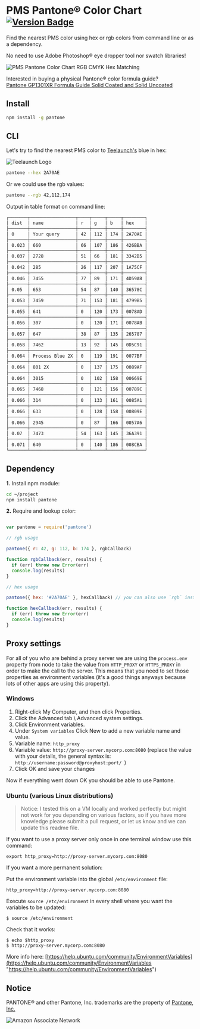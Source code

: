 
# PMS Pantone® Color Chart <sup>[![Version Badge](http://vb.teelaun.ch/teelaunch/pms-pantone-color-chart.svg)](https://npmjs.org/package/pantone)</sup>

Find the nearest PMS color using hex or rgb colors from command line or as a dependency.

No need to use Adobe Photoshop® eye dropper tool nor swatch libraries!

![PMS Pantone Color Chart RGB CMYK Hex Matching](https://d33304ifi1rp4s.cloudfront.net/img/pms-pantone-color-chart-matching.png "PMS Pantone Color Chart RGB CMYK Hex Matching")

Interested in buying a physical Pantone® color formula guide?<br />
[Pantone GP1301XR Formula Guide Solid Coated and Solid Uncoated](http://www.amazon.com/gp/product/B007X7W3P8/ref=as_li_qf_sp_asin_tl?ie=UTF8&tag=aell-20&linkCode=as2&camp=1789&creative=9325&creativeASIN=B007X7W3P8")

## Install

```bash
npm install -g pantone
```


## CLI

Let's try to find the nearest PMS color to [Teelaunch's][2] blue in hex:

![Teelaunch Logo](https://d33304ifi1rp4s.cloudfront.net/img/teelaunch-logo.png "Teelaunch Logo")

```bash
pantone --hex 2A70AE
```

Or we could use the rgb values:

```bash
pantone --rgb 42,112,174
```

Output in table format on command line:

```bash
┌───────┬─────────────────┬────┬─────┬─────┬────────┐
│ dist  │ name            │ r  │ g   │ b   │ hex    │
├───────┼─────────────────┼────┼─────┼─────┼────────┤
│ 0     │ Your query      │ 42 │ 112 │ 174 │ 2A70AE │
├───────┼─────────────────┼────┼─────┼─────┼────────┤
│ 0.023 │ 660             │ 66 │ 107 │ 186 │ 426BBA │
├───────┼─────────────────┼────┼─────┼─────┼────────┤
│ 0.037 │ 2728            │ 51 │ 66  │ 181 │ 3342B5 │
├───────┼─────────────────┼────┼─────┼─────┼────────┤
│ 0.042 │ 285             │ 26 │ 117 │ 207 │ 1A75CF │
├───────┼─────────────────┼────┼─────┼─────┼────────┤
│ 0.046 │ 7455            │ 77 │ 89  │ 171 │ 4D59AB │
├───────┼─────────────────┼────┼─────┼─────┼────────┤
│ 0.05  │ 653             │ 54 │ 87  │ 140 │ 36578C │
├───────┼─────────────────┼────┼─────┼─────┼────────┤
│ 0.053 │ 7459            │ 71 │ 153 │ 181 │ 4799B5 │
├───────┼─────────────────┼────┼─────┼─────┼────────┤
│ 0.055 │ 641             │ 0  │ 120 │ 173 │ 0078AD │
├───────┼─────────────────┼────┼─────┼─────┼────────┤
│ 0.056 │ 307             │ 0  │ 120 │ 171 │ 0078AB │
├───────┼─────────────────┼────┼─────┼─────┼────────┤
│ 0.057 │ 647             │ 38 │ 87  │ 135 │ 265787 │
├───────┼─────────────────┼────┼─────┼─────┼────────┤
│ 0.058 │ 7462            │ 13 │ 92  │ 145 │ 0D5C91 │
├───────┼─────────────────┼────┼─────┼─────┼────────┤
│ 0.064 │ Process Blue 2X │ 0  │ 119 │ 191 │ 0077BF │
├───────┼─────────────────┼────┼─────┼─────┼────────┤
│ 0.064 │ 801 2X          │ 0  │ 137 │ 175 │ 0089AF │
├───────┼─────────────────┼────┼─────┼─────┼────────┤
│ 0.064 │ 3015            │ 0  │ 102 │ 158 │ 00669E │
├───────┼─────────────────┼────┼─────┼─────┼────────┤
│ 0.065 │ 7468            │ 0  │ 121 │ 156 │ 00789C │
├───────┼─────────────────┼────┼─────┼─────┼────────┤
│ 0.066 │ 314             │ 0  │ 133 │ 161 │ 0085A1 │
├───────┼─────────────────┼────┼─────┼─────┼────────┤
│ 0.066 │ 633             │ 0  │ 128 │ 158 │ 00809E │
├───────┼─────────────────┼────┼─────┼─────┼────────┤
│ 0.066 │ 2945            │ 0  │ 87  │ 166 │ 0057A6 │
├───────┼─────────────────┼────┼─────┼─────┼────────┤
│ 0.07  │ 7473            │ 54 │ 163 │ 145 │ 36A391 │
├───────┼─────────────────┼────┼─────┼─────┼────────┤
│ 0.071 │ 640             │ 0  │ 140 │ 186 │ 008CBA │
└───────┴─────────────────┴────┴─────┴─────┴────────┘
```


## Dependency

**1.** Install npm module:

```bash
cd ~/project
npm install pantone
```

**2.** Require and lookup color:

```js

var pantone = require('pantone')

// rgb usage

pantone({ r: 42, g: 112, b: 174 }, rgbCallback)

function rgbCallback(err, results) {
  if (err) throw new Error(err)
  console.log(results)
}

// hex usage

pantone({ hex: '#2A70AE' }, hexCallback) // you can also use `rgb` instead of `hex`

function hexCallback(err, results) {
  if (err) throw new Error(err)
  console.log(results)
}
```

## Proxy settings
For all of you who are behind a proxy server we are using the `process.env` property from node to take the value from `HTTP_PROXY` or `HTTPS_PROXY` in order to make the call to the server. This means that you need to set those properties as environment variables (it's a good things anyways because lots of other apps are using this property).

### Windows
1. Right-click My Computer, and then click Properties.
2. Click the Advanced tab \ Advanced system settings.
3. Click Environment variables.
4. Under `System variables` Click New to add a new variable name and value.
5. Variable name: `http_proxy`
6. Variable value: `http://proxy-server.mycorp.com:8080` (replace the value with your details, the general syntax is: `http://username:password@proxyhost:port/ `)
7. Click OK and save your changes

Now if everything went down OK you should be able to use Pantone.

### Ubuntu (various Linux distributions)

> Notice: I tested this on a VM locally and worked perfectly but might not work for you depending on various factors, so if you have more knowledge please submit a pull request, or let us know and we can update this readme file.

If you want to use a proxy server only once in one terminal window use this command:

`export http_proxy=http://proxy-server.mycorp.com:8080`

If you want a more permanent solution:

Put the environment variable into the global `/etc/environment` file:

`http_proxy=http://proxy-server.mycorp.com:8080`

Execute `source /etc/environment` in every shell where you want the variables to be updated:

`$ source /etc/environment`

Check that it works:

    $ echo $http_proxy
    $ http://proxy-server.mycorp.com:8080


More info here: [https://help.ubuntu.com/community/EnvironmentVariables](https://help.ubuntu.com/community/EnvironmentVariables "https://help.ubuntu.com/community/EnvironmentVariables")

## Notice

PANTONE® and other Pantone, Inc. trademarks are the property of [Pantone, Inc.][1]

[1]: http://www.pantone.com/
[2]: https://teelaunch.com

![Amazon Associate Network](http://www.assoc-amazon.com/e/ir?t=aell-20&l=as2&o=1&a=B007X7W3P8 "")
